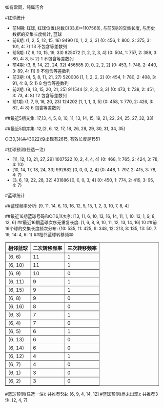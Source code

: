 <!-- 
.. title: 双色球2015001期(2015-01-01)数据分析报告
.. slug: slott-2015001-2015-01-01-report
.. date: 2015-01-02 08:00:00 UTC+08:00
.. tags: Lottery
.. link: 
.. description: 
.. type: text
-->

如有雷同，纯属巧合

<!-- TEASER_END-->

#红球统计

- 前N期: 红球, 红球位置(总数C(33,6)=1107568), 与前5期的交集长度, 与历史数据的交集长度统计, 蓝球
- 前6期: (1, 2, 5, 12, 15, 16) 9490 [0, 1, 2, 3, 3] {0: 456, 1: 800, 2: 375, 3: 101, 4: 7} 13 不包含等差数列
- 前5期: (7, 9, 10, 15, 19, 33) 825072 [1, 2, 2, 3, 4] {0: 504, 1: 757, 2: 389, 3: 80, 4: 8, 5: 2} 1 不包含等差数列
- 前4期: (3, 8, 14, 22, 24, 32) 456585 [0, 0, 2, 2, 2] {0: 453, 1: 748, 2: 440, 3: 89, 4: 11} 9 不包含等差数列
- 前3期: (4, 5, 8, 11, 21, 27) 520006 [1, 1, 2, 2, 2] {0: 454, 1: 780, 2: 408, 3: 91, 4: 8, 5: 1} 8 包含等差数列
- 前2期: (8, 13, 15, 20, 21, 25) 911544 [2, 2, 3, 3, 3] {0: 473, 1: 738, 2: 451, 3: 73, 4: 8} 12 包含等差数列
- 前1期: (1, 7, 9, 16, 20, 23) 124202 [1, 1, 1, 3, 5] {0: 458, 1: 770, 2: 426, 3: 82, 4: 8} 6 包含等差数列

##最近5期交集:
17,[3, 4, 5, 8, 10, 11, 13, 14, 15, 19, 21, 22, 24, 25, 27, 32, 33]

##最近5期并集:
12,[2, 6, 12, 17, 18, 26, 28, 29, 30, 31, 34, 35]

C(30,3)(共43022)没出现有2615, 
有效长度是1551

#红球预测(任选一注)

- [11, 12, 13, 21, 27, 29] 1007522 [0, 2, 4, 4, 4] {0: 468, 1: 765, 2: 424, 3: 78, 4: 10}
- [10, 14, 17, 18, 24, 33] 992682 [0, 0, 0, 2, 4] {0: 448, 1: 797, 2: 415, 3: 78, 4: 7}
- [3, 6, 19, 22, 28, 32] 431886 [0, 0, 0, 3, 4] {0: 450, 1: 774, 2: 419, 3: 95, 4: 7}

#蓝球统计

##蓝球频率分析:
[9, 11, 14, 6, 13, 16, 12, 5, 15, 1, 2, 3, 10, 7, 8, 4]

##最近16期蓝球号码和C(16,1)次序:
[13, 11, 6, 10, 13, 16, 14, 11, 1, 10, 13, 1, 9, 8, 12, 6]
##最近16期蓝球次序无重复长度:
[1, 6, 8, 9, 10, 11, 12, 13, 14, 16] 10
##前16个球的交集长度频次分布:
{10: 535, 11: 425, 9: 348, 12: 213, 8: 135, 13: 50, 7: 19, 14: 4, 6: 1}
##相邻蓝球转移频率:
<table border="1" class="table table-striped dataframe">
  <thead>
    <tr style="text-align: right;">
      <th>相邻蓝球</th>
      <th>二次转移频率</th>
      <th>三次转移频率</th>
    </tr>
  </thead>
  <tbody>
    <tr>
      <td>  (6, 6)</td>
      <td> 11</td>
      <td> 1</td>
    </tr>
    <tr>
      <td> (6, 10)</td>
      <td> 11</td>
      <td> 1</td>
    </tr>
    <tr>
      <td>  (6, 9)</td>
      <td> 10</td>
      <td> 0</td>
    </tr>
    <tr>
      <td> (6, 11)</td>
      <td>  9</td>
      <td> 1</td>
    </tr>
    <tr>
      <td> (6, 15)</td>
      <td>  9</td>
      <td> 1</td>
    </tr>
    <tr>
      <td>  (6, 8)</td>
      <td>  9</td>
      <td> 0</td>
    </tr>
    <tr>
      <td> (6, 16)</td>
      <td>  8</td>
      <td> 0</td>
    </tr>
    <tr>
      <td>  (6, 3)</td>
      <td>  7</td>
      <td> 1</td>
    </tr>
    <tr>
      <td>  (6, 4)</td>
      <td>  7</td>
      <td> 0</td>
    </tr>
    <tr>
      <td>  (6, 5)</td>
      <td>  6</td>
      <td> 1</td>
    </tr>
    <tr>
      <td> (6, 13)</td>
      <td>  6</td>
      <td> 0</td>
    </tr>
    <tr>
      <td> (6, 14)</td>
      <td>  6</td>
      <td> 0</td>
    </tr>
    <tr>
      <td> (6, 12)</td>
      <td>  4</td>
      <td> 1</td>
    </tr>
    <tr>
      <td>  (6, 7)</td>
      <td>  4</td>
      <td> 0</td>
    </tr>
    <tr>
      <td>  (6, 1)</td>
      <td>  3</td>
      <td> 0</td>
    </tr>
    <tr>
      <td>  (6, 2)</td>
      <td>  3</td>
      <td> 0</td>
    </tr>
  </tbody>
</table>
#蓝球预测(任选一注):
共推荐5注: [6, 9, 4, 14, 12]
#蓝球预测(尚未出现):
共推荐3注: [2, 4, 7]

